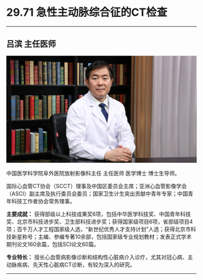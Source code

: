 # 29.71 急性主动脉综合征的CT检查

---

## 吕滨 主任医师

![1685946654109](image/c29_071/1685946654109.png)

中国医学科学院阜外医院放射影像科主任 主任医师  医学博士 博士生导师。

国际心血管CT协会（SCCT）理事及中国区委员会主席；亚洲心血管影像学会（ASCI）副主席及执行委员会委员；国家卫生计生突出贡献中青年专家；中国青年科技工作者协会常务理事。

**主要成就：** 获得部级以上科技成果奖6项，包括中华医学科技奖、中国青年科技奖、北京市科技进步奖、卫生部科技进步奖；获得国家级项目6项，省部级项目4项；百千万人才工程国家级人选，“新世纪优秀人才支持计划”人选；获得北京市科技新星称号；主编、参编专著10余部，包括国家级专业规划教材；发表正式学术期刊论文160余篇，包括SCI论文60篇。

**专业特长：** 擅长心血管病影像诊断和结构性心脏病介入诊疗，尤其对冠心病、主动脉疾病、先天性心脏病CT诊断，有较为深入的研究。

---
